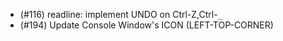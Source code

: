* (#116) readline: implement UNDO on Ctrl-Z,Ctrl-`_`
* (#194) Update Console Window's ICON (LEFT-TOP-CORNER)
